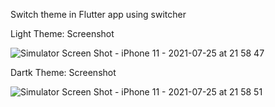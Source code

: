 Switch theme in Flutter app using switcher


Light Theme: Screenshot


![Simulator Screen Shot - iPhone 11 - 2021-07-25 at 21 58 47](https://user-images.githubusercontent.com/83762436/126906626-db25a131-9868-4b9b-a471-4fae1b215f0c.png)


Dartk Theme: Screenshot


![Simulator Screen Shot - iPhone 11 - 2021-07-25 at 21 58 51](https://user-images.githubusercontent.com/83762436/126906640-e8dd7612-23ff-4ab0-8ff1-fee329355daa.png)
